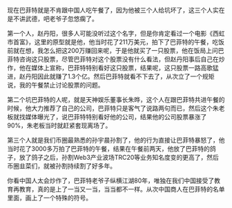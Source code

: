 现在巴菲特就是不肯跟中国人吃午餐了，因为他被三个人给坑坏了，这三个人实在是不讲武德，吧老爷子忽悠瘸了。

第一个人，赵丹阳，很多人可能没听过这个名字，但是你肯定看过一个电影《西虹市首富》，这里的原型就是他，他当时花了211万美元，拍下了巴菲特的午餐，吃饭前就在想，我怎么把这200万赚回来呢，于是他就买了一只股票，他在饭局上问巴菲特咨询这只股票，尽管巴菲特对这个股票没有什么看法，但赵丹阳事后自己在炒作，他在媒体上宣称，巴菲特特别看好这只股票，结果呢，这只股票一路高歌猛进，赵丹阳因此就赚了1.3个亿。然后巴菲特就看不下去了，从次立了一个规矩说，我的午餐禁止讨论股票的问题。

第二个坑巴菲特的人呢，就是天神娱乐董事长朱晔，这个人在跟巴菲特共进午餐的时候，他大力推荐了自己的公司，巴菲特只是客气了说路两句而已，然后这个朱老板就找媒体曝光了，说巴菲特特别看好他的公司，结果他的公司股票暴涨了90%，朱老板当时就赶紧套现离场了。

第三个人就是我们币圈最熟悉的孙宇晨孙割了，他的行为直接让巴菲特暴怒了，他当时花了3000多万拍了巴菲特的午餐，结果在午餐前两天，他放了巴菲特的鸽子，放了鸽子之后，孙割Web3产业波场TRC20等业务知名度变的更高了，然后币圈韭菜们，就被孙割持续割了好多年。

你看中国人太会炒作了，巴菲特老爷子纵横江湖80年，唯独在我们中国接受了教育再教育，真的是上了一当又一当，当当都不一样。从次中国商人在巴菲特的名单里面，画上了一个特殊的符号。

